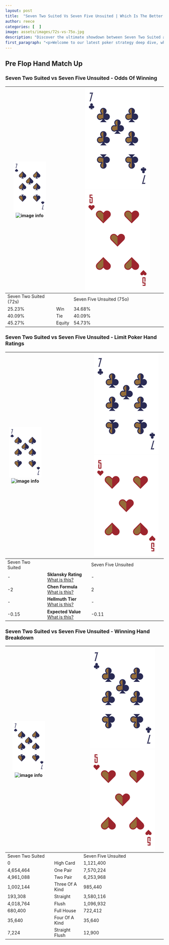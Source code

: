 ```yaml
---
layout: post
title:  "Seven Two Suited Vs Seven Five Unsuited | Which Is The Better Hand In Poker? A Complete Guide"
author: reece
categories: [  ]
image: assets/images/72s-vs-75o.jpg
description: "Discover the ultimate showdown between Seven Two Suited and Seven Five Unsuited in poker! Uncover the odds, strategies, and scenarios where one hand triumphs over the other. Get ready to up your poker game with this thrilling analysis."
first_paragraph: "<p>Welcome to our latest poker strategy deep dive, where we're pitting two distinct hands against each other in a high-stakes showdown: Seven Two Suited vs Seven Five Unsuited.</p><p>In the dynamic world of poker, every decision counts, and knowing which hand holds the upper hand is key to your success at the table.</p><p>In this article, we'll dissect these two hands, explore the scenarios where one dominates the other, and equip you with the knowledge to make strategic choices that can tip the odds in your favor.</p><p>Get ready to unravel the intriguing dynamics of these poker hands and elevate your game to new heights.</p>"
---
```




[comment]: # (sp0)

## Pre Flop Hand Match Up

<div class="table hand-ratings" markdown="1"> 



### Seven Two Suited vs Seven Five Unsuited - Odds Of Winning


    
| ![image info](assets/images/hand1/7.png) ![image info](assets/images/hand1/2s.png) |  | ![image info](assets/images/hand2/7.png) ![image info](assets/images/hand2/5o.png) |
| -------- | -------- | -------- |
| Seven Two Suited (72s) |  | Seven Five Unsuited (75o) |
| 25.23% | Win | 34.68% |
| 40.09% | Tie | 40.09% |
| 45.27% | Equity | 54.73% |




[comment]: # (sp1)



### Seven Two Suited vs Seven Five Unsuited - Limit Poker Hand Ratings


    
| ![image info](assets/images/hand1/7.png) ![image info](assets/images/hand1/2s.png) |  | ![image info](assets/images/hand2/7.png) ![image info](assets/images/hand2/5o.png) |
| -------- | -------- | -------- |
| Seven Two Suited |  | Seven Five Unsuited |
| - | **Sklansky Rating** [What is this?](/sklansky-rating-explained) | - |
| -2 | **Chen Formula** [What is this?](/chen-formula-explained) | 2 |
| - | **Hellmuth Tier** [What is this?](/Hellmuth-tier-explained) | - |
| -0.15 | **Expected Value** [What is this?](/expected-value-explained) | -0.11 |




[comment]: # (sp2)



### Seven Two Suited vs Seven Five Unsuited - Winning Hand Breakdown


    
| ![image info](assets/images/hand1/7.png) ![image info](assets/images/hand1/2s.png) |  | ![image info](assets/images/hand2/7.png) ![image info](assets/images/hand2/5o.png) |
| -------- | -------- | -------- |
| Seven Two Suited |  | Seven Five Unsuited |
| 0 | High Card | 1,121,400 |
| 4,654,464 | One Pair | 7,570,224 |
| 4,961,088 | Two Pair | 6,253,968 |
| 1,002,144 | Three Of A Kind | 985,440 |
| 193,308 | Straight | 3,580,116 |
| 4,018,764 | Flush | 1,096,932 |
| 680,400 | Full House | 722,412 |
| 35,640 | Four Of A Kind | 35,640 |
| 7,224 | Straight Flush | 12,900 |




[comment]: # (sp3)



</div>

[comment]: # (sp4)



[comment]: # (sp5)

